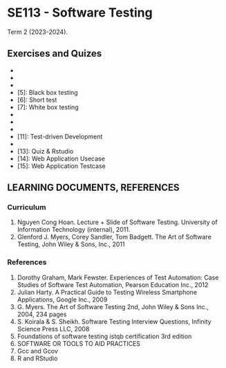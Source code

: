 # SE113 - Software Testing

Term 2 (2023-2024).

## Exercises and Quizes
- [2]: Quiz
- [3]: Quiz
- [4]: Quiz
- [5]: Black box testing
- [6]: Short test
- [7]: White box testing
- [8]: Quiz
- [9]: Quiz
- [10]: Refactoring
- [11]: Test-driven Development
- [12]: Rstudio
- [13]: Quiz & Rstudio
- [14]: Web Application Usecase
- [15]: Web Application Testcase


## LEARNING DOCUMENTS, REFERENCES
### Curriculum
1. Nguyen Cong Hoan. Lecture + Slide of Software Testing. University of
Information Technology (internal), 2011.
2. Glenford J. Myers, Corey Sandler, Tom Badgett. The Art of Software
Testing, John Wiley & Sons, Inc., 2011

### References
1. Dorothy Graham, Mark Fewster. Experiences of Test Automation: Case
Studies of Software Test Automation, Pearson Education Inc., 2012
2. Julian Harty. A Practical Guide to Testing Wireless Smartphone
Applications, Google Inc., 2009
3. G. Myers. The Art of Software Testing 2nd, John Wiley & Sons Inc.,
2004, 234 pages
4. S. Koirala & S. Sheikh. Software Testing Interview Questions, Infinity
Science Press LLC, 2008
5. Foundations of software testing istqb certification 3rd edition
9. SOFTWARE OR TOOLS TO AID PRACTICES
1. Gcc and Gcov
2. R and RStudio

